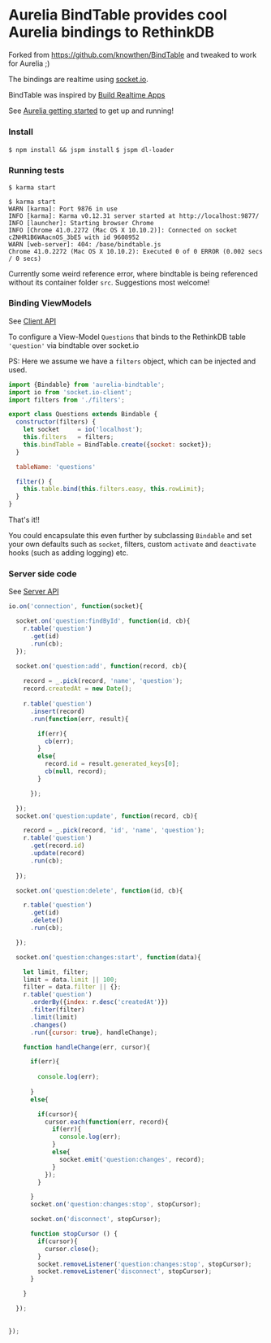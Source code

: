 # Aurelia BindTable provides cool Aurelia bindings to RethinkDB

Forked from https://github.com/knowthen/BindTable and tweaked to work for Aurelia ;)

The bindings are realtime using [socket.io](https://github.com/Automattic/socket.io). 

BindTable was inspired by [Build Realtime Apps](http://knowthen.com/episode-10-building-realtime-applications-just-got-easy/)

See [Aurelia getting started](https://gist.github.com/kristianmandrup/e1099f54bbb7f6968af7) to get up and running!

### Install

`$ npm install && jspm install`
`$ jspm dl-loader`

### Running tests

`$ karma start`

```
$ karma start
WARN [karma]: Port 9876 in use
INFO [karma]: Karma v0.12.31 server started at http://localhost:9877/
INFO [launcher]: Starting browser Chrome
INFO [Chrome 41.0.2272 (Mac OS X 10.10.2)]: Connected on socket cZNHR1B6WAacnOS_3bE5 with id 9608952
WARN [web-server]: 404: /base/bindtable.js
Chrome 41.0.2272 (Mac OS X 10.10.2): Executed 0 of 0 ERROR (0.002 secs / 0 secs)
```

Currently some weird reference error, where bindtable is being referenced without its container folder `src`. Suggestions most welcome!

### Binding ViewModels

See [Client API](http://socket.io/docs/client-api/)

To configure a View-Model `Questions` that binds to the RethinkDB table `'question'` via bindtable over socket.io

PS: Here we assume we have a `filters` object, which can be injected and used.

```javascript
import {Bindable} from 'aurelia-bindtable';
import io from 'socket.io-client';
import filters from './filters';

export class Questions extends Bindable {
  constructor(filters) {  
    let socket     = io('localhost');
    this.filters   = filters;
    this.bindTable = BindTable.create({socket: socket});
  }

  tableName: 'questions'

  filter() {
    this.table.bind(this.filters.easy, this.rowLimit);
  }
}
```

That's it!!

You could encapsulate this even further by subclassing `Bindable` and set your own defaults such as `socket`, filters, custom `activate` and `deactivate` hooks (such as adding logging) etc.

### Server side code

See [Server API](http://socket.io/docs/server-api)

```javascript
io.on('connection', function(socket){

  socket.on('question:findById', function(id, cb){
    r.table('question')
      .get(id)
      .run(cb);
  });

  socket.on('question:add', function(record, cb){
    
    record = _.pick(record, 'name', 'question');
    record.createdAt = new Date();
    
    r.table('question')
      .insert(record)
      .run(function(err, result){

        if(err){
          cb(err);
        }
        else{
          record.id = result.generated_keys[0];
          cb(null, record);
        }

      });

  });
  socket.on('question:update', function(record, cb){

    record = _.pick(record, 'id', 'name', 'question');
    r.table('question')
      .get(record.id)
      .update(record)
      .run(cb);
    
  });

  socket.on('question:delete', function(id, cb){

    r.table('question')
      .get(id)
      .delete()
      .run(cb);

  });

  socket.on('question:changes:start', function(data){

    let limit, filter;
    limit = data.limit || 100; 
    filter = data.filter || {};
    r.table('question')
      .orderBy({index: r.desc('createdAt')})
      .filter(filter)
      .limit(limit)
      .changes()
      .run({cursor: true}, handleChange);

    function handleChange(err, cursor){

      if(err){
        
        console.log(err); 
      
      }
      else{

        if(cursor){
          cursor.each(function(err, record){
            if(err){
              console.log(err);
            }
            else{
              socket.emit('question:changes', record);
            }
          });
        }

      }
      socket.on('question:changes:stop', stopCursor);

      socket.on('disconnect', stopCursor);

      function stopCursor () {
        if(cursor){
          cursor.close();
        }
        socket.removeListener('question:changes:stop', stopCursor);
        socket.removeListener('disconnect', stopCursor);
      }

    }

  });
  
  
});


```